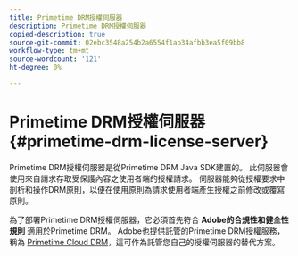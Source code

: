 ```yaml
---
title: Primetime DRM授權伺服器
description: Primetime DRM授權伺服器
copied-description: true
source-git-commit: 02ebc3548a254b2a6554f1ab34afbb3ea5f09bb8
workflow-type: tm+mt
source-wordcount: '121'
ht-degree: 0%

---
```


# Primetime DRM授權伺服器 {#primetime-drm-license-server}

Primetime DRM授權伺服器是從Primetime DRM Java SDK建置的。 此伺服器會使用來自請求存取受保護內容之使用者端的授權請求。 伺服器能夠從授權要求中剖析和操作DRM原則，以便在使用原則為請求使用者端產生授權之前修改或覆寫原則。

為了部署Primetime DRM授權伺服器，它必須首先符合 **Adobe的合規性和健全性規則** 適用於Primetime DRM。 Adobe也提供託管的Primetime DRM授權服務，稱為 [Primetime Cloud DRM](../cloud-quick-start/whats-included.md)，這可作為託管您自己的授權伺服器的替代方案。
